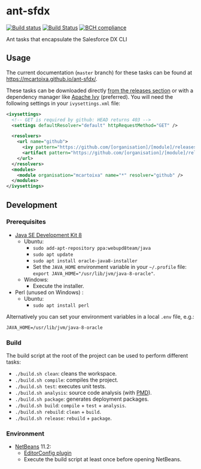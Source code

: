 # ant-sfdx
[![Build status](https://travis-ci.org/mcartoixa/ant-sfdx.svg?branch=master)](https://travis-ci.org/mcartoixa/ant-sfdx)
[![Build Status](https://dev.azure.com/mcartoixa/ant-sfdx/_apis/build/status/ant-sfdx-CI)](https://dev.azure.com/mcartoixa/ant-sfdx/_build/latest?definitionId=1)
[![BCH compliance](https://bettercodehub.com/edge/badge/mcartoixa/ant-sfdx?branch=master)](https://bettercodehub.com/)

Ant tasks that encapsulate the Salesforce DX CLI

## Usage

The current documentation (`master` branch) for these tasks can be found at https://mcartoixa.github.io/ant-sfdx/.

These tasks can be downloaded directly [from the releases section](https://github.com/mcartoixa/ant-sfdx/releases) or with
a dependency manager like [Apache Ivy](http://ant.apache.org/ivy/) (preferred). You will need the following settings in your
`ivysettings.xml` file:
```xml
<ivysettings>
  <!-- GET is required by github: HEAD returns 403 -->
  <settings defaultResolver="default" httpRequestMethod="GET" />

  <resolvers>
    <url name="github">
      <ivy pattern="https://github.com/[organisation]/[module]/releases/download/[revision]/ivy.xml" />
      <artifact pattern="https://github.com/[organisation]/[module]/releases/download/[revision]/[artifact].[ext]" />
    </url>
  </resolvers>
  <modules>
    <module organisation="mcartoixa" name="*" resolver="github" />
  </modules>
</ivysettings>
```

## Development

### Prerequisites
* [Java SE Development Kit 8](http://www.oracle.com/technetwork/java/javase/downloads/jdk8-downloads-2133151.html)
  * Ubuntu:
    * `sudo add-apt-repository ppa:webupd8team/java`
    * `sudo apt update`
    * `sudo apt install oracle-java8-installer`
    * Set the `JAVA_HOME` environment variable in your `~/.profile` file: `export JAVA_HOME="/usr/lib/jvm/java-8-oracle"`.
  * Windows:
    * Execute the installer.
* Perl (unused on Windows) :
  * Ubuntu:
    * `sudo apt install perl`

Alternatively you can set your environment variables in a local `.env` file, e.g.:
```
JAVA_HOME=/usr/lib/jvm/java-8-oracle
```

### Build
The build script at the root of the project can be used to perform different tasks:
* `./build.sh clean`: cleans the workspace.
* `./build.sh compile`: compiles the project.
* `./build.sh test`: executes unit tests.
* `./build.sh analysis`: source code analysis (with [PMD](https://pmd.github.io/)).
* `./build.sh package`: generates deployment packages.
* `./build.sh build`: `compile` + `test` + `analysis`.
* `./build.sh rebuild`: `clean` + `build`.
* `./build.sh release`: `rebuild` + `package`.

### Environment
* [NetBeans](https://netbeans.apache.org/download/index.html) 11.2:
  * [EditorConfig plugin](https://github.com/welovecoding/editorconfig-netbeans)
  * Execute the build script at least once before opening NetBeans.
